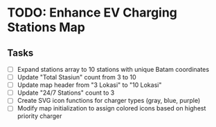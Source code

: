 # TODO: Enhance EV Charging Stations Map

## Tasks
- [ ] Expand stations array to 10 stations with unique Batam coordinates
- [ ] Update "Total Stasiun" count from 3 to 10
- [ ] Update map header from "3 Lokasi" to "10 Lokasi"
- [ ] Update "24/7 Stations" count to 3
- [ ] Create SVG icon functions for charger types (gray, blue, purple)
- [ ] Modify map initialization to assign colored icons based on highest priority charger

